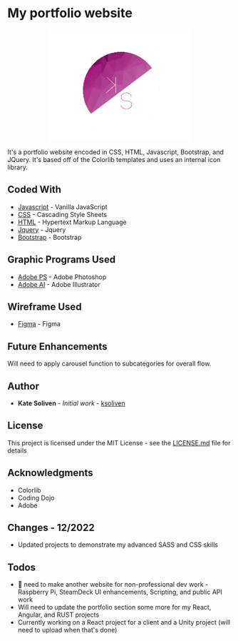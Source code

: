 # My portfolio website

<p align="center">
  <a href="https://katedevdc.com/"><img src="images/Logo2.png" height="250px"></a>
</p>

It's a portfolio website encoded in CSS, HTML, Javascript, Bootstrap, and JQuery. It's based off of the Colorlib templates and uses an internal icon library.

## Coded With

* [Javascript](https://www.javascript.com/) - Vanilla JavaScript
* [CSS](https://html.com/css/) - Cascading Style Sheets
* [HTML](https://html.com/) - Hypertext Markup Language
* [Jquery](https://jquery.com/) - Jquery
* [Bootstrap](https://getbootstrap.com/) - Bootstrap

## Graphic Programs Used

* [Adobe PS](https://www.adobe.com/products/photoshop.html?sdid=KKQIN&mv=search&s_kwcid=AL!3085!10!79027473338355!20541714965&ef_id=XNC0kQAAAH1MVjCs:20200303011500:s) - Adobe Photoshop
* [Adobe AI](https://www.adobe.com/products/illustrator.html?sdid=KKQML&mv=search&s_kwcid=AL!3085!10!79645985794438!20541717517&ef_id=XNC0kQAAAH1MVjCs:20200303011600:s) - Adobe Illustrator

## Wireframe Used

* [Figma](https://www.figma.com/) - Figma

## Future Enhancements

Will need to apply carousel function to subcategories for overall flow.

## Author

* **Kate Soliven** - *Initial work* - [ksoliven](https://github.com/ksoliven)

## License

This project is licensed under the MIT License - see the [LICENSE.md](LICENSE.md) file for details

## Acknowledgments

* Colorlib
* Coding Dojo
* Adobe

## Changes - 12/2022

* Updated projects to demonstrate my advanced SASS and CSS skills

## Todos

* 🤯 need to make another website for non-professional dev work - Raspberry Pi, SteamDeck UI enhancements, Scripting, and public API work
* Will need to update the portfolio section some more for my React, Angular, and RUST projects
* Currently working on a React project for a client and a Unity project (will need to upload when that's done)

